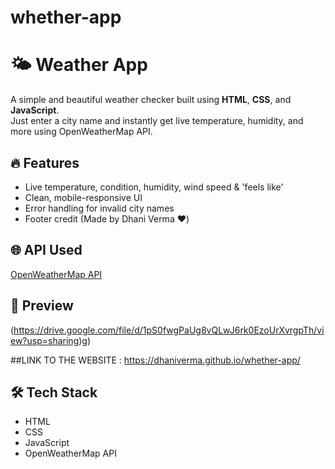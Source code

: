 # whether-app

# 🌤️ Weather App

A simple and beautiful weather checker built using **HTML**, **CSS**, and **JavaScript**.  
Just enter a city name and instantly get live temperature, humidity, and more using OpenWeatherMap API.

## 🔥 Features
- Live temperature, condition, humidity, wind speed & 'feels like'
- Clean, mobile-responsive UI
- Error handling for invalid city names
- Footer credit (Made by Dhani Verma ❤️)

## 🌐 API Used
[OpenWeatherMap API](https://openweathermap.org/)

## 📸 Preview

(https://drive.google.com/file/d/1pS0fwgPaUg8vQLwJ6rk0EzoUrXvrgpTh/view?usp=sharing)g)

##LINK TO THE WEBSITE :  https://dhaniverma.github.io/whether-app/

## 🛠️ Tech Stack
- HTML
- CSS
- JavaScript
- OpenWeatherMap API


